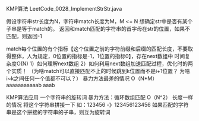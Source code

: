 KMP算法
LeetCode_0028_ImplementStrStr.java

假设字符串str长度为N，字符串match长度为M，M <= N
想确定str中是否有某个子串是等于match的。
返回和match匹配的字符串的首字母在str的位置，如果不匹配，则返回-1

match每个位置的有个指标【这个位置之前的字符前缀和后缀的匹配长度，不要取得整体，人为规定，0位置的指标是-1，1位置的指标0】，存在next数组中
时间复杂度O(N)
1）如何理解next数组
2）如何利用next数组加速匹配过程，优化时的两个实质！
（为啥match可以直接匹配不上的时候跳到k位置而不是i+1位置？
为啥i~k之间任何一个值都不可以？）
暴力方法最差的情况 O（N*M）
aaaaaaaaaaab    aaab


KMP算法应用
一个字符串的旋转词
暴力方法：循环数组匹配 O（N^2）
长度一样的情况
将这个字符串拼接一下
如：123456 -》123456123456
如果匹配的字符串是这个拼接的字符串的子串，则互为旋转词


